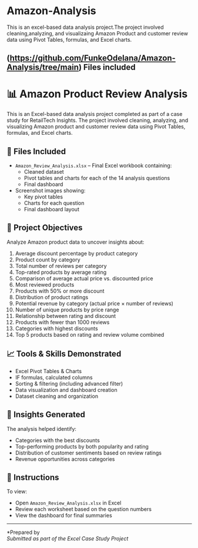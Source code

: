 # Amazon-Analysis
This is an excel-based data analysis project.The project involved cleaning,analyzing, and visualizaing Amazon Product and customer review data using Pivot Tables, formulas, and Excel charts.
## (https://github.com/FunkeOdelana/Amazon-Analysis/tree/main) Files included


# 📊 Amazon Product Review Analysis

This is an Excel-based data analysis project completed as part of a case study for RetailTech Insights. The project involved cleaning, analyzing, and visualizing Amazon product and customer review data using Pivot Tables, formulas, and Excel charts.

## 📁 Files Included

- `Amazon_Review_Analysis.xlsx` – Final Excel workbook containing:
  - Cleaned dataset
  - Pivot tables and charts for each of the 14 analysis questions
  - Final dashboard
- Screenshot images showing:
  - Key pivot tables
  - Charts for each question
  - Final dashboard layout

## 📌 Project Objectives

Analyze Amazon product data to uncover insights about:

1. Average discount percentage by product category
2. Product count by category
3. Total number of reviews per category
4. Top-rated products by average rating
5. Comparison of average actual price vs. discounted price
6. Most reviewed products
7. Products with 50% or more discount
8. Distribution of product ratings
9. Potential revenue by category (actual price × number of reviews)
10. Number of unique products by price range
11. Relationship between rating and discount
12. Products with fewer than 1000 reviews
13. Categories with highest discounts
14. Top 5 products based on rating and review volume combined

## 📈 Tools & Skills Demonstrated

- Excel Pivot Tables & Charts
- IF formulas, calculated columns
- Sorting & filtering (including advanced filter)
- Data visualization and dashboard creation
- Dataset cleaning and organization

## 🧠 Insights Generated

The analysis helped identify:
- Categories with the best discounts
- Top-performing products by both popularity and rating
- Distribution of customer sentiments based on review ratings
- Revenue opportunities across categories

## 📍 Instructions

To view:
- Open `Amazon_Review_Analysis.xlsx` in Excel
- Review each worksheet based on the question numbers
- View the dashboard for final summaries

---

*Prepared by   
 *Submitted as part of the Excel Case Study Project*
